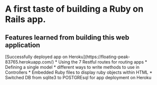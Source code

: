 <h1> A first taste of building a Ruby on Rails app.</h1>

<h2> Features learned from building this web application </h2>
    [Successfully deployed app on Heroku](https://floating-peak-83765.herokuapp.com/)
    * Using the 7 Restful routes for routing apps
    * Defining a single model
    * different ways to write methods to use in Controllers
    * Embedded Ruby files to display ruby objects within HTML
    * Switched DB from sqlite3 to POSTGREsql for app deployment on Heroku
